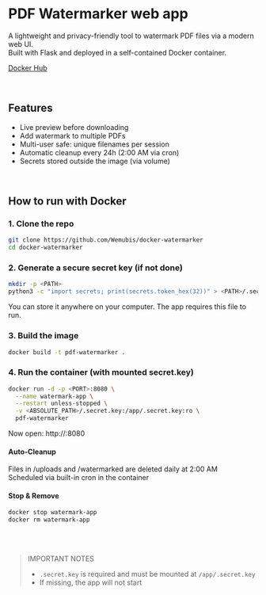 # PDF Watermarker web app

A lightweight and privacy-friendly tool to watermark PDF files via a modern web UI.  
Built with Flask and deployed in a self-contained Docker container.

[Docker Hub](https://hub.docker.com/r/wemubis0/filigrane-pdf)

<br>

## Features

- Live preview before downloading  
- Add watermark to multiple PDFs  
- Multi-user safe: unique filenames per session  
- Automatic cleanup every 24h (2:00 AM via cron)  
- Secrets stored outside the image (via volume)

<br>

## How to run with Docker

### 1. Clone the repo

```bash
git clone https://github.com/Wemubis/docker-watermarker
cd docker-watermarker
```

### 2. Generate a secure secret key (if not done)
```bash
mkdir -p <PATH>
python3 -c "import secrets; print(secrets.token_hex(32))" > <PATH>/.secret.key
```

You can store it anywhere on your computer. The app requires this file to run.

### 3. Build the image
```bash
docker build -t pdf-watermarker .
```

### 4. Run the container (with mounted secret.key)
```bash
docker run -d -p <PORT>:8080 \
  --name watermark-app \
  --restart unless-stopped \
  -v <ABSOLUTE_PATH>/.secret.key:/app/.secret.key:ro \
  pdf-watermarker
```

Now open: http://<PORT>:8080

#### Auto-Cleanup

Files in /uploads and /watermarked are deleted daily at 2:00 AM<br>
Scheduled via built-in cron in the container

#### Stop & Remove
```bash
docker stop watermark-app
docker rm watermark-app
```
<br><br>

> IMPORTANT NOTES
>
>- `.secret.key` is required and must be mounted at `/app/.secret.key`
>- If missing, the app will not start
